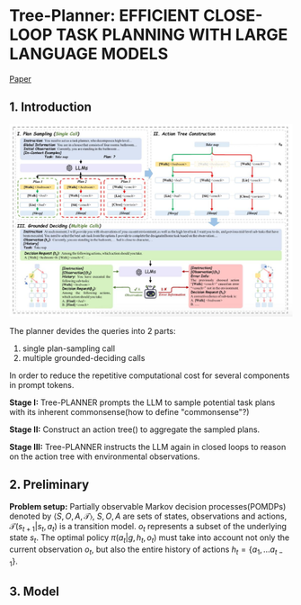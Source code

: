 # Tree-Planner: EFFICIENT CLOSE-LOOP TASK PLANNING WITH LARGE LANGUAGE MODELS
[Paper](https://arxiv.org/abs/2310.08582)
## 1. Introduction
![overview](./asset/overview.jpg)

The planner devides the queries into 2 parts:
1. single plan-sampling call 
2. multiple grounded-deciding calls

In order to reduce the repetitive computational cost for several components in prompt tokens.

**Stage I:**
Tree-PLANNER prompts the LLM to sample potential task plans with its inherent commonsense(how to define "commonsense"?)

**Stage II:**
Construct an action tree() to aggregate the sampled plans.

**Stage III:**
Tree-PLANNER instructs the LLM again in closed loops to reason on the action tree with environmental observations.

## 2. Preliminary
**Problem setup:** Partially observable Markov decision processes(POMDPs) denoted by $\langle S, O, A, \mathcal{T}\rangle$, $S,O,A$ are sets of states, observations and actions, $\mathcal{T}(s_{t+1}|s_t,a_t)$ is a transition model. $o_t$ represents a subset of the underlying state $s_t$. The optimal policy $\pi (a_t|g,h_t,o_t)$ must take into account not only the current observation $o_t$, but also the entire history of actions $h_t=\left\{ {a_1, \dots a_{t-1}} \right\}$.

## 3. Model

















